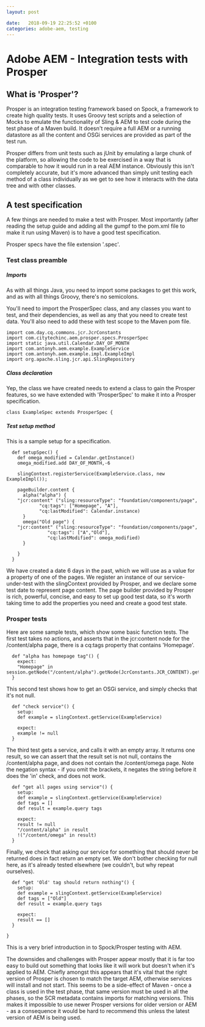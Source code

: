 ```yaml
---
layout: post

date:   2018-09-19 22:25:52 +0100
categories: adobe-aem, testing
---
```

Adobe AEM - Integration tests with Prosper
==============================

What is 'Prosper'?
------------------

Prosper is an integration testing framework based on Spock, a framework
to create high quality tests. It uses Groovy test scripts and a
selection of Mocks to emulate the functionality of Sling & AEM to test
code during the test phase of a Maven build. It doesn't require a full
AEM or a running datastore as all the content and OSGi services are
provided as part of the test run.

Prosper differs from unit tests such as jUnit by emulating a large chunk
of the platform, so allowing the code to be exercised in a way that is
comparable to how it would run in a real AEM instance. Obviously this
isn't completely accurate, but it's more advanced than simply unit
testing each method of a class individually as we get to see how it
interacts with the data tree and with other classes.

A test specification
--------------------

A few things are needed to make a test with Prosper. Most importantly
(after reading the setup guide and adding all the gumpf to the pom.xml
file to make it run using Maven) is to have a good test specification.

Prosper specs have the file extension '.spec'.

### Test class preamble

##### Imports

As with all things Java, you need to import some packages to get this
work, and as with all things Groovy, there's no semicolons.

You'll need to import the ProsperSpec class, and any classes you want to
test, and their dependencies, as well as any that you need to create
test data. You'll also need to add these with test scope to the Maven
pom file.

    import com.day.cq.commons.jcr.JcrConstants
    import com.citytechinc.aem.prosper.specs.ProsperSpec
    import static java.util.Calendar.DAY_OF_MONTH
    import com.antonyh.aem.example.ExampleService
    import com.antonyh.aem.example.impl.ExampleImpl
    import org.apache.sling.jcr.api.SlingRepository

##### Class declaration

Yep, the class we have created needs to extend a class to gain the
Prosper features, so we have extended with 'ProsperSpec' to make it into
a Prosper specification.

    class ExampleSpec extends ProsperSpec {

##### Test setup method

This is a sample setup for a specification.

      def setupSpec() {
        def omega_modified = Calendar.getInstance()
        omega_modified.add DAY_OF_MONTH,-6 

        slingContext.registerService(ExampleService.class, new ExampleImpl());

        pageBuilder.content {
          alpha("alpha") {
        "jcr:content" ("sling:resourceType": "foundation/components/page",
                "cq:tags": ["Homepage", "A"],
                "cq:lastModified": Calendar.instance)
          }
          omega("Old page") {
        "jcr:content" ("sling:resourceType": "foundation/components/page",
                   "cq:tags": ["A","Old"],
                   "cq:lastModified": omega_modified)
          }
          
        }
      }

We have created a date 6 days in the past, which we will use as a value
for a property of one of the pages. We register an instance of our
service-under-test with the slingContext provided by Prosper, and we
declare some test date to represent page content. The page builder
provided by Prosper is rich, powerful, concise, and easy to set up good
test data, so it's worth taking time to add the properties you need and
create a good test state.

### Prosper tests

Here are some sample tests, which show some basic function tests. The
first test takes no actions, and asserts that in the jcr:content node
for the /content/alpha page, there is a cq:tags property that contains
'Homepage'.

      def "alpha has homepage tag"() {
        expect:
        "Homepage" in session.getNode("/content/alpha").getNode(JcrConstants.JCR_CONTENT).get("cq:tags")
      }

This second test shows how to get an OSGi service, and simply checks
that it's not null.

      def "check service"() {
        setup:
        def example = slingContext.getService(ExampleService)

        expect:
        example != null
      }

The third test gets a service, and calls it with an empty array. It
returns one result, so we can assert that the result set is not null,
contains the /content/alpha page, and does not contain the
/content/omega page. Note the negation syntax - if you omit the
brackets, it negates the string before it does the 'in' check, and does
not work.

      def "get all pages using service"() {
        setup:
        def example = slingContext.getService(ExampleService)
        def tags = []
        def result = example.query tags

        expect:
        result != null
        "/content/alpha" in result
        !("/content/omega" in result)
      }
      

Finally, we check that asking our service for something that should
never be returned does in fact return an empty set. We don't bother
checking for null here, as it's already tested elsewhere (we couldn't,
but why repeat ourselves).

      def "get 'Old' tag should return nothing"() {
        setup:
        def example = slingContext.getService(ExampleService)
        def tags = ["Old"]
        def result = example.query tags

        expect:
        result == []
      }

    }

This is a very brief introduction in to Spock/Prosper testing with AEM.

The downsides and challenges with Prosper appear mostly that it is far
too easy to build out something that looks like it will work but doesn't
when it's applied to AEM. Chiefly amongst this appears that it's vital
that the right version of Prosper is chosen to match the target AEM,
otherwise services will install and not start. This seems to be a
side-effect of Maven - once a class is used in the test phase, that same
version must be used in all the phases, so the SCR metadata contains
imports for matching versions. This makes it impossible to use newer
Prosper versions for older version or AEM - as a consequence it would be
hard to recommend this unless the latest version of AEM is being used.
